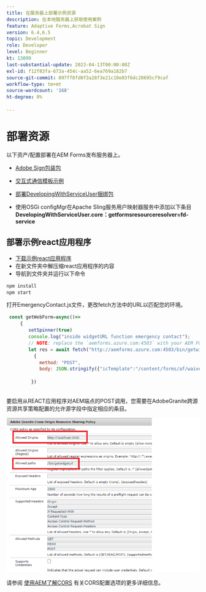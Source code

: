 ```yaml
---
title: 在服务器上部署示例资源
description: 在本地服务器上获取使用案例
feature: Adaptive Forms,Acrobat Sign
version: 6.4,6.5
topic: Development
role: Developer
level: Beginner
kt: 13099
last-substantial-update: 2023-04-13T00:00:00Z
exl-id: f12f83fa-673a-454c-aa52-6ea769a182b7
source-git-commit: 097ff8fd0f3a28f3e21c10e03f6dc28695cf9caf
workflow-type: tm+mt
source-wordcount: '168'
ht-degree: 0%

---
```


# 部署资源

以下资产/配置部署在AEM Forms发布服务器上。

* [Adobe Sign包装包](assets/AcrobatSign.core-1.0.0-SNAPSHOT.jar)

* [交互式通信模板示例](assets/waiver-interactive-communication.zip)
* [部署DevelopingWithServiceUser捆绑包](https://experienceleague.adobe.com/docs/experience-manager-learn/assets/developingwithserviceuser.zip)
* 使用OSGi configMgr在Apache Sling服务用户映射器服务中添加以下条目
  **DevelopingWithServiceUser.core：getformsresourceresolver=fd-service**

## 部署示例react应用程序

* [下载示例react应用程序](assets/mult-step-form1.zip)
* 在新文件夹中解压缩react应用程序的内容
* 导航到文件夹并运行以下命令

```java
npm install
npm start
```

打开EmergencyContact.js文件，更改fetch方法中的URL以匹配您的环境。


```javascript
 const getWebForm=async()=>
     {
        setSpinner(true)
        console.log("inside widgetURL function emergency contact");
        // NOTE: replace the `aemforms.azure.com:4503` with your AEM FORM server
        let res = await fetch("http://aemforms.azure.com:4503/bin/getwidgeturl",
          {
            method: "POST",
            body: JSON.stringify({"icTemplate":"/content/forms/af/waiver/waiver/channels/print","waiver":formData})
                     
         })
 
```

要启用从REACT应用程序对AEM端点的POST调用，您需要在AdobeGranite跨源资源共享策略配置的允许源字段中指定相应的条目。

![cors设置](assets/cors-settings.png)

请参阅 [使用AEM了解CORS](https://experienceleague.adobe.com/docs/experience-manager-learn/foundation/security/understand-cross-origin-resource-sharing.html) 有关CORS配置选项的更多详细信息。
